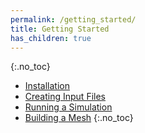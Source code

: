 ```yaml
---
permalink: /getting_started/
title: Getting Started
has_children: true
---
```

{:.no_toc}
* [Installation](/installation/installation.md)
* [Creating Input Files](/getting_started/fenics_input_readme/)
* [Running a Simulation](/getting_started/running_demo/)
* [Building a Mesh](/getting_started/mesh_generation_readme/)
{:.no_toc}

